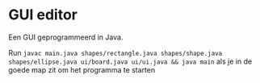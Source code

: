 # GUI editor

Een GUI geprogrammeerd in Java.

Run `javac main.java shapes/rectangle.java shapes/shape.java shapes/ellipse.java ui/board.java ui/ui.java && java main` als je in de goede map zit om het programma te starten

